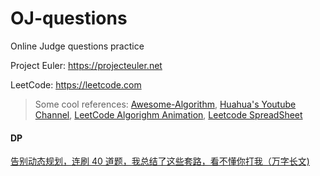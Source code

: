 # OJ-questions
Online Judge questions practice

Project Euler: https://projecteuler.net

LeetCode: https://leetcode.com
> Some cool references: [Awesome-Algorithm][1], [Huahua's Youtube Channel][2], [LeetCode Algorighm Animation][3], [Leetcode SpreadSheet][5]


#### DP
[告别动态规划，连刷 40 道题，我总结了这些套路，看不懂你打我（万字长文)][4]


[1]: https://github.com/apachecn/awesome-algorithm
[2]: https://www.youtube.com/channel/UC5xDNEcvb1vgw3lE21Ack2Q
[3]: https://github.com/MisterBooo/LeetCodeAnimation
[4]: https://juejin.im/post/5dcb8201e51d45210f046f5a#heading-30
[5]: https://docs.google.com/spreadsheets/d/1HV-iKgYJL4DpSOX1M-HcYG1cmz5CQxoduLOdEoTnIXo/edit#gid=0

